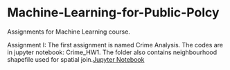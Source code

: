 # Machine-Learning-for-Public-Polcy
Assignments for Machine Learning course.

Assignment I: The first assignment is named Crime Analysis. The codes are in jupyter notebook: Crime_HW1. The folder also contains neighbourhood shapefile used for spatial join.[Jupyter Notebook](https://github.com/parthkhare/Machine-Learning-for-Public-Polcy/blob/master/Crime_Analysis/Crime_HW1.ipynb)


